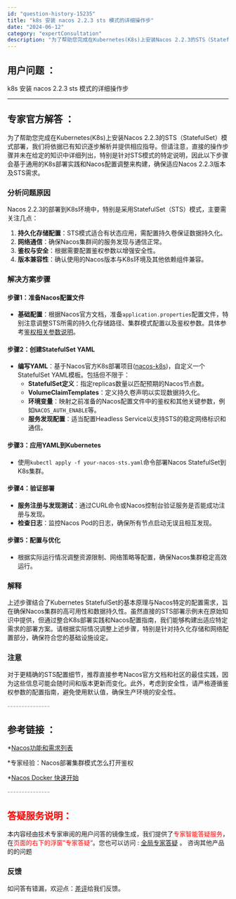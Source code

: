 ```yaml
---
id: "question-history-15235"
title: "k8s 安装 nacos 2.2.3 sts 模式的详细操作步"
date: "2024-06-12"
category: "expertConsultation"
description: "为了帮助您完成在Kubernetes(K8s)上安装Nacos 2.2.3的STS（StatefulSet）模式部署，我们将依据已有知识逐步解析并提供相应指导。但请注意，直接的操作步骤并未在给定的知识中详细列出，特别是针对STS模式的特定说明，因此以下步骤会基于通用的K8s部署实践和Nacos配置调"
---
```


## 用户问题 ： 
 k8s 安装 nacos 2.2.3 sts 模式的详细操作步  

---------------
## 专家官方解答 ：

为了帮助您完成在Kubernetes(K8s)上安装Nacos 2.2.3的STS（StatefulSet）模式部署，我们将依据已有知识逐步解析并提供相应指导。但请注意，直接的操作步骤并未在给定的知识中详细列出，特别是针对STS模式的特定说明，因此以下步骤会基于通用的K8s部署实践和Nacos配置调整来构建，确保适应Nacos 2.2.3版本及STS需求。

### 分析问题原因

Nacos 2.2.3的部署到K8s环境中，特别是采用StatefulSet（STS）模式，主要需关注几点：
1. **持久化存储配置**：STS模式适合有状态应用，需配置持久卷保证数据持久化。
2. **网络通信**：确保Nacos集群间的服务发现与通信正常。
3. **鉴权与安全**：根据需要配置鉴权参数以增强安全性。
4. **版本兼容性**：确认使用的Nacos版本与K8s环境及其他依赖组件兼容。

### 解决方案步骤

#### 步骤1：准备Nacos配置文件
- **基础配置**：根据Nacos官方文档，准备`application.properties`配置文件，特别注意调整STS所需的持久化存储路径、集群模式配置以及鉴权参数。具体参考[鉴权相关参数说明](https://nacos.io/docs/latest/guide/user/auth/)。

#### 步骤2：创建StatefulSet YAML
- **编写YAML**：基于Nacos官方K8s部署项目([nacos-k8s](https://github.com/nacos-group/nacos-k8s))，自定义一个StatefulSet YAML模板。包括但不限于：
  - **StatefulSet定义**：指定replicas数量以匹配预期的Nacos节点数。
  - **VolumeClaimTemplates**：定义持久卷声明以实现数据持久化。
  - **环境变量**：映射之前准备的Nacos配置文件中的鉴权和其他关键参数，例如`NACOS_AUTH_ENABLE`等。
  - **服务发现配置**：适当配置Headless Service以支持STS的稳定网络标识和通信。

#### 步骤3：应用YAML到Kubernetes
- 使用`kubectl apply -f your-nacos-sts.yaml`命令部署Nacos StatefulSet到K8s集群。

#### 步骤4：验证部署
- **服务注册与发现测试**：通过CURL命令或Nacos控制台验证服务是否能成功注册与发现。
- **检查日志**：监控Nacos Pod的日志，确保所有节点启动无误且相互发现。

#### 步骤5：配置与优化
- 根据实际运行情况调整资源限制、网络策略等配置，确保Nacos集群稳定高效运行。

### 解释
上述步骤结合了Kubernetes StatefulSet的基本原理与Nacos特定的配置需求，旨在确保Nacos集群的高可用性和数据持久性。虽然直接的STS部署示例未在原始知识中提供，但通过整合K8s部署实践和Nacos配置指南，我们能够构建出适应特定需求的部署方案。请根据实际情况调整上述步骤，特别是针对持久化存储和网络配置部分，确保符合您的基础设施设定。

### 注意
对于更精确的STS配置细节，推荐直接参考Nacos官方文档和社区的最佳实践，因为这些信息可能会随时间和版本更新而变化。此外，考虑到安全性，请严格遵循鉴权参数的配置指南，避免使用默认值，确保生产环境的安全性。


<font color="#949494">---------------</font> 


## 参考链接 ：

*[Nacos功能和需求列表](https://nacos.io/docs/latest/archive/feature-list)
 
 *专家经验：Nacos部署集群模式怎么打开鉴权 
 
 *[Nacos Docker 快速开始](https://nacos.io/docs/latest/quickstart/quick-start-docker)


 <font color="#949494">---------------</font> 
 


## <font color="#FF0000">答疑服务说明：</font> 

本内容经由技术专家审阅的用户问答的镜像生成，我们提供了<font color="#FF0000">专家智能答疑服务</font>，在<font color="#FF0000">页面的右下的浮窗”专家答疑“</font>。您也可以访问 : [全局专家答疑](https://answer.opensource.alibaba.com/docs/intro) 。 咨询其他产品的的问题

### 反馈
如问答有错漏，欢迎点：[差评](https://ai.nacos.io/user/feedbackByEnhancerGradePOJOID?enhancerGradePOJOId=15258)给我们反馈。
